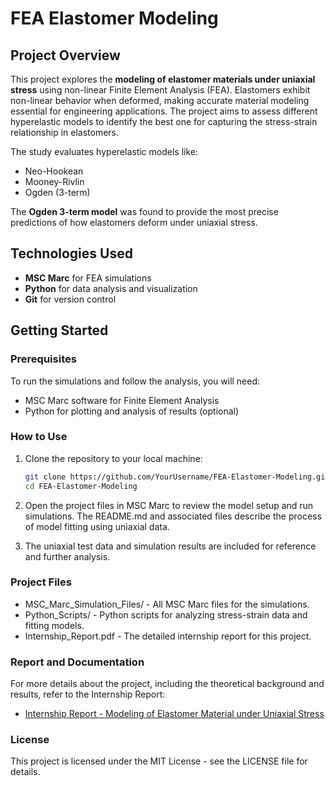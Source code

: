 # FEA Elastomer Modeling

## Project Overview

This project explores the **modeling of elastomer materials under uniaxial stress** using non-linear Finite Element Analysis (FEA). Elastomers exhibit non-linear behavior when deformed, making accurate material modeling essential for engineering applications. The project aims to assess different hyperelastic models to identify the best one for capturing the stress-strain relationship in elastomers.

The study evaluates hyperelastic models like:
- Neo-Hookean
- Mooney-Rivlin
- Ogden (3-term)

The **Ogden 3-term model** was found to provide the most precise predictions of how elastomers deform under uniaxial stress.

## Technologies Used
- **MSC Marc** for FEA simulations
- **Python** for data analysis and visualization
- **Git** for version control

## Getting Started

### Prerequisites
To run the simulations and follow the analysis, you will need:
- MSC Marc software for Finite Element Analysis
- Python for plotting and analysis of results (optional)

### How to Use
1. Clone the repository to your local machine:
   ```bash
   git clone https://github.com/YourUsername/FEA-Elastomer-Modeling.git
   cd FEA-Elastomer-Modeling
2. Open the project files in MSC Marc to review the model setup and run simulations. The README.md and associated files describe the process of model fitting using uniaxial data.

3. The uniaxial test data and simulation results are included for reference and further analysis.

### Project Files
- MSC_Marc_Simulation_Files/ - All MSC Marc files for the simulations.
- Python_Scripts/ - Python scripts for analyzing stress-strain data and fitting models.
- Internship_Report.pdf - The detailed internship report for this project.
### Report and Documentation
For more details about the project, including the theoretical background and results, refer to the Internship Report:

- [Internship Report - Modeling of Elastomer Material under Uniaxial Stress](./Internship_Report.pdf)
### License
This project is licensed under the MIT License - see the LICENSE file for details.
